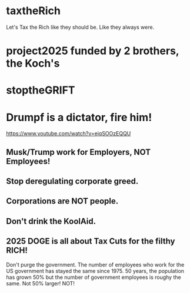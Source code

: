 # taxtheRich
Let's Tax the Rich like they should be. Like they always were. 

# project2025 funded by 2 brothers, the Koch's

# stoptheGRIFT

# Drumpf is a dictator, fire him!

https://www.youtube.com/watch?v=ejqSOOzEQQU

<H2>Musk/Trump work for Employers, NOT Employees!</H2>
<h2>Stop deregulating corporate greed.</h2>
<h2>Corporations are NOT people.</h2>
<h2>Don't drink the KoolAid.</h2>

<h2>2025 DOGE is all about Tax Cuts for the filthy RICH!</h2>
Don't purge the government. The number of employees who work for the US government has stayed the same since 1975. 50 years, the population has grown 50% but the number of government employees is roughy the same. Not 50% larger! NOT!


